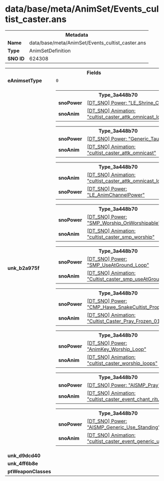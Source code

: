 <h1>data/base/meta/AnimSet/Events_cultist_caster.ans</h1><table><tr><th colspan="100%">Metadata</th></tr><tr><td><b>Name</b></td><td>data/base/meta/AnimSet/Events_cultist_caster.ans</td></tr><tr><td><b>Type</b></td><td>AnimSetDefinition</td></tr><tr><td><b>SNO ID</b></td><td>624308</td></tr></table>

<table><tr><th colspan="100%">Fields</th></tr><tr><td><b>eAnimsetType</b></td><td><code>0</code></td></tr><tr><td><b>unk_b2a975f</b></td><td><table><tr><th colspan="100%">Type_3a448b70</th></tr><tr><td><b>snoPower</b></td><td><a href="..\Power\LE_Shrine_Channel.pow.md">[DT_SNO] Power: "LE_Shrine_Channel"</a></td></tr><tr><td><b>snoAnim</b></td><td><a href="..\Anim\cultist_caster_attk_omnicast_looping.ani.md">[DT_SNO] Animation: "cultist_caster_attk_omnicast_looping"</a></td></tr></table>


<table><tr><th colspan="100%">Type_3a448b70</th></tr><tr><td><b>snoPower</b></td><td><a href="..\Power\Generic_Taunt.pow.md">[DT_SNO] Power: "Generic_Taunt"</a></td></tr><tr><td><b>snoAnim</b></td><td><a href="..\Anim\cultist_caster_attk_omnicast.ani.md">[DT_SNO] Animation: "cultist_caster_attk_omnicast"</a></td></tr></table>


<table><tr><th colspan="100%">Type_3a448b70</th></tr><tr><td><b>snoAnim</b></td><td><a href="..\Anim\cultist_caster_attk_omnicast_looping.ani.md">[DT_SNO] Animation: "cultist_caster_attk_omnicast_looping"</a></td></tr><tr><td><b>snoPower</b></td><td><a href="..\Power\LE_AnimChannelPower.pow.md">[DT_SNO] Power: "LE_AnimChannelPower"</a></td></tr></table>


<table><tr><th colspan="100%">Type_3a448b70</th></tr><tr><td><b>snoPower</b></td><td><a href="..\Power\SMP_Worship_OnWorshipable.pow.md">[DT_SNO] Power: "SMP_Worship_OnWorshipable"</a></td></tr><tr><td><b>snoAnim</b></td><td><a href="..\Anim\cultist_caster_smp_worship.ani.md">[DT_SNO] Animation: "cultist_caster_smp_worship"</a></td></tr></table>


<table><tr><th colspan="100%">Type_3a448b70</th></tr><tr><td><b>snoPower</b></td><td><a href="..\Power\SMP_UseAtGround_Loop.pow.md">[DT_SNO] Power: "SMP_UseAtGround_Loop"</a></td></tr><tr><td><b>snoAnim</b></td><td><a href="..\Anim\Cultist_caster_smp_useAtGround.ani.md">[DT_SNO] Animation: "Cultist_caster_smp_useAtGround"</a></td></tr></table>


<table><tr><th colspan="100%">Type_3a448b70</th></tr><tr><td><b>snoPower</b></td><td><a href="..\Power\CMP_Hawe_SnakeCultist_PropFreeze.pow.md">[DT_SNO] Power: "CMP_Hawe_SnakeCultist_PropFreeze"</a></td></tr><tr><td><b>snoAnim</b></td><td><a href="..\Anim\Cultist_Caster_Pray_Frozen_01and02.ani.md">[DT_SNO] Animation: "Cultist_Caster_Pray_Frozen_01and02"</a></td></tr></table>


<table><tr><th colspan="100%">Type_3a448b70</th></tr><tr><td><b>snoPower</b></td><td><a href="..\Power\AnimKey_Worship_Loop.pow.md">[DT_SNO] Power: "AnimKey_Worship_Loop"</a></td></tr><tr><td><b>snoAnim</b></td><td><a href="..\Anim\cultist_caster_worship_loops.ani.md">[DT_SNO] Animation: "cultist_caster_worship_loops"</a></td></tr></table>


<table><tr><th colspan="100%">Type_3a448b70</th></tr><tr><td><b>snoPower</b></td><td><a href="..\Power\AISMP_Pray.pow.md">[DT_SNO] Power: "AISMP_Pray"</a></td></tr><tr><td><b>snoAnim</b></td><td><a href="..\Anim\cultist_caster_event_chant_ritual.ani.md">[DT_SNO] Animation: "cultist_caster_event_chant_ritual"</a></td></tr></table>


<table><tr><th colspan="100%">Type_3a448b70</th></tr><tr><td><b>snoPower</b></td><td><a href="..\Power\AISMP_Generic_Use_Standing.pow.md">[DT_SNO] Power: "AISMP_Generic_Use_Standing"</a></td></tr><tr><td><b>snoAnim</b></td><td><a href="..\Anim\cultist_caster_event_generic_use.ani.md">[DT_SNO] Animation: "cultist_caster_event_generic_use"</a></td></tr></table>


</td></tr><tr><td><b>unk_d9dcd40</b></td><td></td></tr><tr><td><b>unk_4ff6b8e</b></td><td></td></tr><tr><td><b>ptWeaponClasses</b></td><td></td></tr></table>

